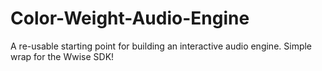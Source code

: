 # Color-Weight-Audio-Engine
A re-usable starting point for building an interactive audio engine. Simple wrap for the Wwise SDK!

